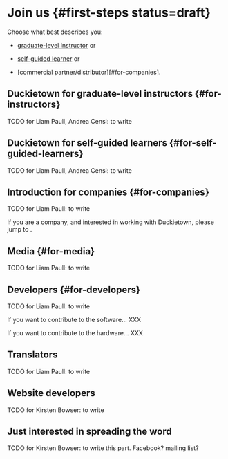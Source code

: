 # Join us {#first-steps status=draft}

Choose what best describes you:

- [graduate-level instructor](#for-instructors) or

- [self-guided learner](#for-self-guided-learners) or

- [commercial partner/distributor][#for-companies].

## Duckietown for graduate-level instructors {#for-instructors}

TODO for Liam Paull, Andrea Censi: to write

## Duckietown for self-guided learners {#for-self-guided-learners}

TODO for Liam Paull, Andrea Censi: to write

## Introduction for companies  {#for-companies}

TODO for Liam Paull: to write

If you are a company, and interested in working with Duckietown, please jump to [](#for-companies).

## Media {#for-media}

TODO for Liam Paull: to write

## Developers {#for-developers}

TODO for Liam Paull: to write

If you want to contribute to the software... XXX

If you want to contribute to the hardware... XXX

## Translators

TODO for Liam Paull: to write

## Website developers

TODO for Kirsten Bowser: to write

## Just interested in spreading the word

TODO for Kirsten Bowser: to write this part. Facebook? mailing list?
